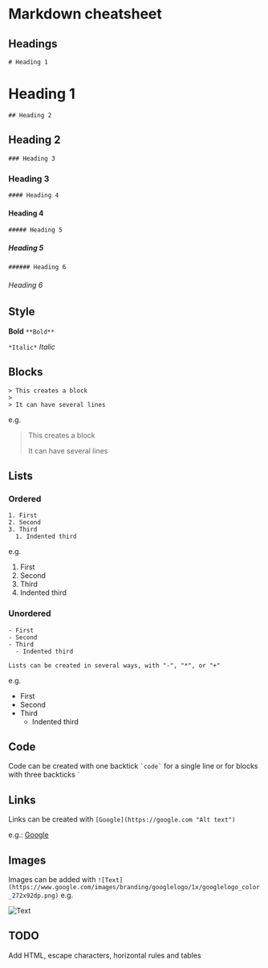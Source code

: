 # Markdown cheatsheet

## Headings
```
# Heading 1
```
# Heading 1
```
## Heading 2
```
## Heading 2
```
### Heading 3
```
### Heading 3
```
#### Heading 4
```
#### Heading 4
```
##### Heading 5
```
##### Heading 5
```
###### Heading 6
```
###### Heading 6

## Style

**Bold**
`**Bold**`

`*Italic*`
*Italic*

## Blocks

```
> This creates a block
>
> It can have several lines
```
e.g.
> This creates a block
>
> It can have several lines

## Lists

### Ordered
```
1. First
2. Second
3. Third
  1. Indented third
```
e.g.
1. First
2. Second
3. Third
  1. Indented third


### Unordered
```
- First
- Second
- Third
  - Indented third

Lists can be created in several ways, with "-", "*", or "+"
```
e.g.
- First
- Second
- Third
  - Indented third


## Code

Code can be created with one backtick ``` `code` ``` for a single line or for blocks with three backticks  ``` ` ```


## Links
Links can be created with `[Google](https://google.com "Alt text")`

e.g.: [Google](https://www.youtube.com/watch?v=dQw4w9WgXcQ "Alt text")


## Images
Images can be added with `![Text](https://www.google.com/images/branding/googlelogo/1x/googlelogo_color_272x92dp.png)`
e.g.

![Text](https://www.google.com/images/branding/googlelogo/1x/googlelogo_color_272x92dp.png)


## TODO
Add HTML, escape characters, horizontal rules and tables
